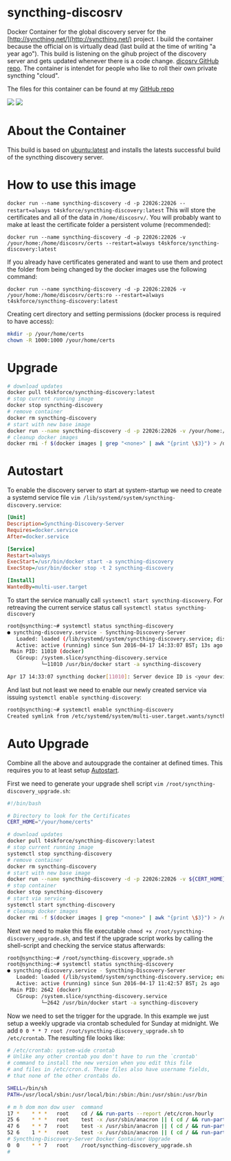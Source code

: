 # syncthing-discosrv
Docker Container for the global discovery server for the [http://syncthing.net/](http://syncthing.net/) project. I build the container because the official on is virtually dead (last build at the time of writing "a year ago"). This build is listening on the gihub project of the discovery server and gets updated whenever there is a code change. [dicosrv GitHub repo](https://github.com/syncthing/discosrv). The container is intendet for people who like to roll their own private syncthing "cloud".

The files for this container can be found at my [GitHub repo](https://github.com/t4skforce/syncthing-discovery)

[![](https://images.microbadger.com/badges/image/t4skforce/syncthing-relay.svg)](http://microbadger.com/images/t4skforce/syncthing-relay "Get your own image badge on microbadger.com") [![](https://images.microbadger.com/badges/version/t4skforce/syncthing-relay.svg)](http://microbadger.com/images/t4skforce/syncthing-relay "Get your own version badge on microbadger.com")

# About the Container

This build is based on [ubuntu:latest](https://hub.docker.com/_/ubuntu/) and installs the latests successful build of the syncthing discovery server.

# How to use this image
`docker run --name syncthing-discovery -d -p 22026:22026 --restart=always t4skforce/syncthing-discovery:latest`
This will store the certificates and all of the data in `/home/discosrv/`. You will probably want to make at least the certificate folder a persistent volume (recommended):

`docker run --name syncthing-discovery -d -p 22026:22026 -v /your/home:/home/discosrv/certs --restart=always t4skforce/syncthing-discovery:latest`

If you already have certificates generated and want to use them and protect the folder from being changed by the docker images use the following command:

`docker run --name syncthing-discovery -d -p 22026:22026 -v /your/home:/home/discosrv/certs:ro --restart=always t4skforce/syncthing-discovery:latest`

Creating cert directory and setting permissions (docker process is required to have access):
```bash
mkdir -p /your/home/certs
chown -R 1000:1000 /your/home/certs
```

# Upgrade
```bash
# download updates
docker pull t4skforce/syncthing-discovery:latest
# stop current running image
docker stop syncthing-discovery
# remove container
docker rm syncthing-discovery
# start with new base image
docker run --name syncthing-discovery -d -p 22026:22026 -v /your/home:/home/discosrv/certs:ro --restart=always t4skforce/syncthing-discovery:latest
# cleanup docker images
docker rmi -f $(docker images | grep "<none>" | awk "{print \$3}") > /dev/null 2>&1
```

# Autostart
To enable the discovery server to start at system-startup we need to create a systemd service file `vim /lib/systemd/system/syncthing-discovery.service`:

```ini
[Unit]
Description=Syncthing-Discovery-Server
Requires=docker.service
After=docker.service

[Service]
Restart=always
ExecStart=/usr/bin/docker start -a syncthing-discovery
ExecStop=/usr/bin/docker stop -t 2 syncthing-discovery

[Install]
WantedBy=multi-user.target
```

To start the service manually call `systemctl start syncthing-discovery`. For retreaving the current service status call `systemctl status syncthing-discovery`

```bash
root@syncthing:~# systemctl status syncthing-discovery
● syncthing-discovery.service - Syncthing-Discovery-Server
   Loaded: loaded (/lib/systemd/system/syncthing-discovery.service; disabled)
   Active: active (running) since Sun 2016-04-17 14:33:07 BST; 13s ago
 Main PID: 11010 (docker)
   CGroup: /system.slice/syncthing-discovery.service
           └─11010 /usr/bin/docker start -a syncthing-discovery

Apr 17 14:33:07 syncthing docker[11010]: Server device ID is <your device ID of the server>
```

And last but not least we need to enable our newly created service via issuing `systemctl enable syncthing-discovery`:
```bash
root@syncthing:~# systemctl enable syncthing-discovery
Created symlink from /etc/systemd/system/multi-user.target.wants/syncthing-discovery.service to /lib/systemd/system/syncthing-discovery.service.
```

# Auto Upgrade
Combine all the above and autoupgrade the container at defined times. This requires you to at least setup [Autostart](#autostart).

First we need to generate your upgrade shell script `vim /root/syncthing-discovery_upgrade.sh`:

```bash
#!/bin/bash

# Directory to look for the Certificates
CERT_HOME="/your/home/certs"

# download updates
docker pull t4skforce/syncthing-discovery:latest
# stop current running image
systemctl stop syncthing-discovery
# remove container
docker rm syncthing-discovery
# start with new base image
docker run --name syncthing-discovery -d -p 22026:22026 -v ${CERT_HOME}:/home/discosrv/certs:ro --restart=always t4skforce/syncthing-discovery:latest
# stop container
docker stop syncthing-discovery
# start via service
systemctl start syncthing-discovery
# cleanup docker images
docker rmi -f $(docker images | grep "<none>" | awk "{print \$3}") > /dev/null 2>&1
```

Next we need to make this file executable `chmod +x /root/syncthing-discovery_upgrade.sh`, and test if the upgrade script works by calling the shell-script and checking the service status afterwards:
```bash
root@syncthing:~# /root/syncthing-discovery_upgrade.sh
root@syncthing:~# systemctl status syncthing-discovery
● syncthing-discovery.service - Syncthing-Discovery-Server
   Loaded: loaded (/lib/systemd/system/syncthing-discovery.service; enabled)
   Active: active (running) since Sun 2016-04-17 11:42:57 BST; 2s ago
 Main PID: 2642 (docker)
   CGroup: /system.slice/syncthing-discovery.service
           └─2642 /usr/bin/docker start -a syncthing-discovery
```

Now we need to set the trigger for the upgrade. In this example we just setup a weekly upgrade via crontab scheduled for Sunday at midnight. We add `0 0 * * 7 root /root/syncthing-discovery_upgrade.sh` to `/etc/crontab`. The resulting file looks like:

```bash
# /etc/crontab: system-wide crontab
# Unlike any other crontab you don't have to run the `crontab'
# command to install the new version when you edit this file
# and files in /etc/cron.d. These files also have username fields,
# that none of the other crontabs do.

SHELL=/bin/sh
PATH=/usr/local/sbin:/usr/local/bin:/sbin:/bin:/usr/sbin:/usr/bin

# m h dom mon dow user  command
17 *    * * *   root    cd / && run-parts --report /etc/cron.hourly
25 6    * * *   root    test -x /usr/sbin/anacron || ( cd / && run-parts --report /etc/cron.daily )
47 6    * * 7   root    test -x /usr/sbin/anacron || ( cd / && run-parts --report /etc/cron.weekly )
52 6    1 * *   root    test -x /usr/sbin/anacron || ( cd / && run-parts --report /etc/cron.monthly )
# Syncthing-Discovery-Server Docker Container Upgrade
0  0    * * 7   root    /root/syncthing-discovery_upgrade.sh
#
```
